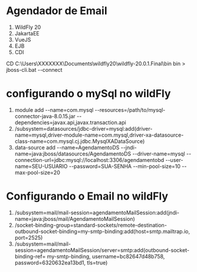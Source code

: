 # Agendador de Email

1. WildFly 20 
2. JakartaEE
3. VueJS
4. EJB
5. CDI



CD C:\Users\XXXXXXX\Documents\wildfly20\wildfly-20.0.1.Final\bin
bin > jboss-cli.bat --connect


# configurando o mySql no wildFly
1. module add --name=com.mysql --resources=/path/to/mysql-connector-java-8.0.15.jar --dependencies=javax.api,javax.transaction.api
2. /subsystem=datasources/jdbc-driver=mysql:add(driver-name=mysql,driver-module-name=com.mysql,driver-xa-datasource-class-name=com.mysql.cj.jdbc.MysqlXADataSource)
3. data-source add --name=AgendamentoDS --jndi-name=java:jboss/datasources/AgendamentoDS --driver-name=mysql  --connection-url=jdbc:mysql://localhost:3306/agendamentobd --user-name=SEU-USUARIO --password=SUA-SENHA --min-pool-size=10 --max-pool-size=20

# Configurando o Email no wildFly


1. /subsystem=mail/mail-session=agendamentoMailSession:add(jndi-name=java:jboss/mail/AgendamentoMailSession)
2. /socket-binding-group=standard-sockets/remote-destination-outbound-socket-binding=my-smtp-binding:add(host=smtp.mailtrap.io, port=2525)
3. /subsystem=mail/mail-session=agendamentoMailSession/server=smtp:add(outbound-socket-binding-ref= my-smtp-binding, username=bc82647d48b758, password=6320632ea13bd1, tls=true)
